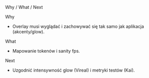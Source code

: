 Why / What / Next

Why
- Overlay musi wyglądać i zachowywać się tak samo jak aplikacja (akcenty/glow).

What
- Mapowanie tokenów i sanity fps.

Next
- Uzgodnić intensywność glow (Vireal) i metryki testów (Kai).

